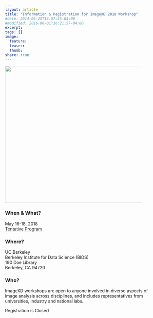 ```yaml
---
layout: article
title: "Information & Registration for ImageXD 2018 Workshop"
#date: 2014-06-25T13:57:25-04:00
#modified: 2016-06-01T16:21:57-04:00
excerpt:
tags: []
image:
  feature:
  teaser:
  thumb:
share: true
---
```

<img class='pull-right' src="{{ site.baseurl }}/images/doe-floorplan.jpg" style="width: 450px;"/>

### When & What?

May 16-18, 2018<br />
<a href="{{ site.url }}/programs/imagexd2018" class="btn">Tentative Program </a>

### Where?

UC Berkeley <br />
Berkeley Institute for Data Science (BIDS) <br />
190 Doe Library <br />
Berkeley, CA 94720 <br />

### Who?

ImageXD workshops are open to anyone involved in diverse aspects of image analysis across disciplines, and includes representatives from universities, industry and national labs.

<a class="btn"> Registration is Closed </a>


